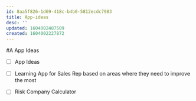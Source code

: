 ```yaml
---
id: 8aa5f826-1d69-418c-b4b0-5812ecdc7983
title: App-ideas
desc: ''
updated: 1604002487509
created: 1604002227872
---
```


#A App Ideas

- [ ] App Ideas 
- [ ] Learning App for Sales Rep based on areas where they need to improve the most 
- [ ] Risk Company Calculator 
 
 